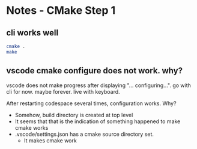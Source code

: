 # Notes - CMake Step 1

## cli works well

```bash
cmake .
make
```

## vscode cmake configure does not work. why?

vscode does not make progress after displaying "... configuring...".
go with cli for now. maybe forever. live with keyboard. 

After restarting codespace several times, configuration works. Why?
- Somehow, build directory is created at top level 
- It seems that that is the indication of something happened to make cmake works
- .vscode/settings.json has a cmake source directory set.
    - It makes cmake work




